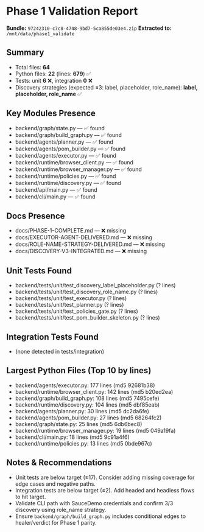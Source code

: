 # Phase 1 Validation Report

**Bundle:** `97242310-c7c8-4748-9bd7-5ca855de03e4.zip`
**Extracted to:** `/mnt/data/phase1_validate`

## Summary
- Total files: **64**
- Python files: **22** (lines: **679**) ✅
- Tests: unit **6** ❌, integration **0** ❌
- Discovery strategies (expected ≥3: label, placeholder, role_name): **label, placeholder, role_name** ✅

## Key Modules Presence
- backend/graph/state.py — ✅ found
- backend/graph/build_graph.py — ✅ found
- backend/agents/planner.py — ✅ found
- backend/agents/pom_builder.py — ✅ found
- backend/agents/executor.py — ✅ found
- backend/runtime/browser_client.py — ✅ found
- backend/runtime/browser_manager.py — ✅ found
- backend/runtime/policies.py — ✅ found
- backend/runtime/discovery.py — ✅ found
- backend/api/main.py — ✅ found
- backend/cli/main.py — ✅ found

## Docs Presence
- docs/PHASE-1-COMPLETE.md — ❌ missing
- docs/EXECUTOR-AGENT-DELIVERED.md — ❌ missing
- docs/ROLE-NAME-STRATEGY-DELIVERED.md — ❌ missing
- docs/DISCOVERY-V3-INTEGRATED.md — ❌ missing

## Unit Tests Found
- backend/tests/unit/test_discovery_label_placeholder.py (? lines)
- backend/tests/unit/test_discovery_role_name.py (? lines)
- backend/tests/unit/test_executor.py (? lines)
- backend/tests/unit/test_planner.py (? lines)
- backend/tests/unit/test_policies_gate.py (? lines)
- backend/tests/unit/test_pom_builder_skeleton.py (? lines)

## Integration Tests Found
- (none detected in tests/integration)

## Largest Python Files (Top 10 by lines)
- backend/agents/executor.py: 177 lines (md5 92681b38)
- backend/runtime/browser_client.py: 142 lines (md5 b20ed2ea)
- backend/graph/build_graph.py: 108 lines (md5 7495cefe)
- backend/runtime/discovery.py: 104 lines (md5 dbf85eab)
- backend/agents/planner.py: 30 lines (md5 dc2da6fe)
- backend/agents/pom_builder.py: 27 lines (md5 68264fc2)
- backend/graph/state.py: 25 lines (md5 6db6bec8)
- backend/runtime/browser_manager.py: 19 lines (md5 049a19fa)
- backend/cli/main.py: 18 lines (md5 9c91a4f6)
- backend/runtime/policies.py: 13 lines (md5 0bde967c)

## Notes & Recommendations
- Unit tests are below target (≥17). Consider adding missing coverage for edge cases and negative paths.
- Integration tests are below target (≥2). Add headed and headless flows to hit target.
- Validate CLI path with SauceDemo credentials and confirm 3/3 discovery using role_name strategy.
- Ensure `backend/graph/build_graph.py` includes conditional edges to healer/verdict for Phase 1 parity.
